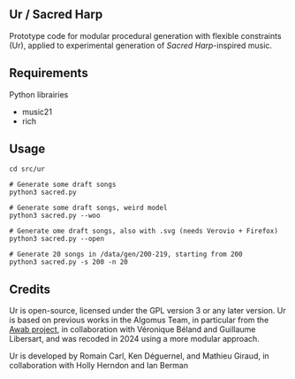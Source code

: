 

## Ur / Sacred Harp

Prototype code for modular procedural generation with flexible constraints (Ur), applied to experimental generation of *Sacred Harp*-inspired music.

## Requirements

Python librairies
- music21
- rich

## Usage

```
cd src/ur

# Generate some draft songs
python3 sacred.py 

# Generate some draft songs, weird model
python3 sacred.py --woo

# Generate ome draft songs, also with .svg (needs Verovio + Firefox)
python3 sacred.py --open

# Generate 20 songs in /data/gen/200-219, starting from 200
python3 sacred.py -s 200 -n 20
```

## Credits

Ur is open-source, licensed under the GPL version 3 or any later version. Ur is based on previous works in the Algomus Team, in particular from the [Awab project](http://algomus.fr/awab/), in collaboration with Véronique Béland and Guillaume Libersart, and was recoded in 2024 using a more modular approach.

Ur is developed by Romain Carl, Ken Déguernel, and Mathieu Giraud,
in collaboration with Holly Herndon and Ian Berman
